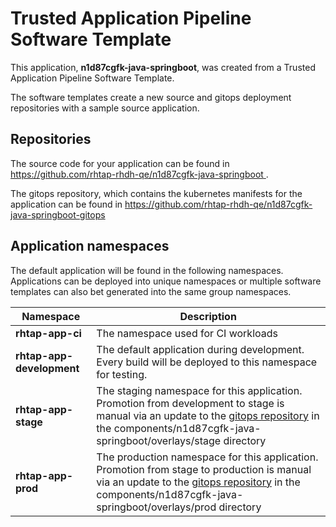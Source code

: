 # Trusted Application Pipeline Software Template

This application, **n1d87cgfk-java-springboot**, was created from a Trusted Application Pipeline Software Template.

The software templates create a new source and gitops deployment repositories with a sample source application. 

## Repositories

The source code for your application can be found in [https://github.com/rhtap-rhdh-qe/n1d87cgfk-java-springboot ](https://github.com/rhtap-rhdh-qe/n1d87cgfk-java-springboot ).
 
The gitops repository, which contains the kubernetes manifests for the application can be found in 
[https://github.com/rhtap-rhdh-qe/n1d87cgfk-java-springboot-gitops ](https://github.com/rhtap-rhdh-qe/n1d87cgfk-java-springboot-gitops ) 

## Application namespaces 

The default application will be found in the following namespaces. Applications can be deployed into unique namespaces or multiple software templates can also bet generated into the same group namespaces.  

|  Namespace   |  Description   |  
| -------- | -------- |
| **rhtap-app-ci** | The namespace used for CI workloads |
| **rhtap-app-development** | The default application during development. Every build will be deployed to this namespace for testing. |
| **rhtap-app-stage** | The staging namespace for this application. Promotion from development to stage is manual via an update to the [gitops repository](https://github.com/rhtap-rhdh-qe/n1d87cgfk-java-springboot-gitops ) in the components/n1d87cgfk-java-springboot/overlays/stage directory |
| **rhtap-app-prod** | The production namespace for this application. Promotion from stage to production is manual via an update to the [gitops repository](https://github.com/rhtap-rhdh-qe/n1d87cgfk-java-springboot-gitops ) in the components/n1d87cgfk-java-springboot/overlays/prod directory |